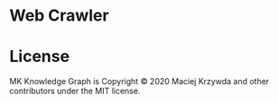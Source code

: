 # Web Crawler



# License
MK Knowledge Graph is Copyright © 2020 Maciej Krzywda and other contributors under the MIT license.
